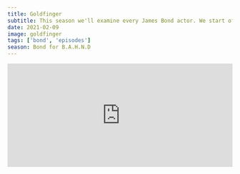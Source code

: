 ```yaml
---
title: Goldfinger
subtitle: This season we'll examine every James Bond actor. We start off with what many say is the definitive Bond movie - 1964's Goldfinger. Joe debuts the B.A.H.N.D rating system we'll use to decide the best Bond of all time.
date: 2021-02-09
image: goldfinger
tags: ['bond', 'episodes']
season: Bond for B.A.H.N.D
---
```

<iframe src="https://open.spotify.com/embed-podcast/episode/5KHmbcDbmCrk4Lbwk5Xk9W" width="100%" height="232" frameborder="0" allowtransparency="true" allow="encrypted-media"></iframe>